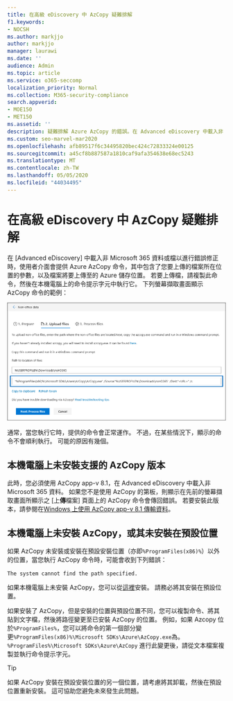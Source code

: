 ```yaml
---
title: 在高級 eDiscovery 中 AzCopy 疑難排解
f1.keywords:
- NOCSH
ms.author: markjjo
author: markjjo
manager: laurawi
ms.date: ''
audience: Admin
ms.topic: article
ms.service: o365-seccomp
localization_priority: Normal
ms.collection: M365-security-compliance
search.appverid:
- MOE150
- MET150
ms.assetid: ''
description: 疑難排解 Azure AzCopy 的錯誤。在 Advanced eDiscovery 中載入非 Office 365 資料以進行錯誤修正時。
ms.custom: seo-marvel-mar2020
ms.openlocfilehash: afb89517f6c34495820bec424c72833324e00125
ms.sourcegitcommit: a45cf8b887587a1810caf9afa354638e68ec5243
ms.translationtype: MT
ms.contentlocale: zh-TW
ms.lasthandoff: 05/05/2020
ms.locfileid: "44034495"
---
```

# <a name="troubleshoot-azcopy-in-advanced-ediscovery"></a>在高級 eDiscovery 中 AzCopy 疑難排解

在 [Advanced eDiscovery] 中載入非 Microsoft 365 資料或檔以進行錯誤修正時，使用者介面會提供 Azure AzCopy 命令，其中包含了您要上傳的檔案所在位置的參數，以及檔案將要上傳至的 Azure 儲存位置。 若要上傳檔，請複製此命令，然後在本機電腦上的命令提示字元中執行它。  下列螢幕擷取畫面顯示 AzCopy 命令的範例：

![上傳非 Microsoft 365 檔案](../media/46ba68f6-af11-4e70-bb91-5fc7973516e3.png)

通常，當您執行它時，提供的命令會正常運作。 不過，在某些情況下，顯示的命令不會順利執行。 可能的原因有幾個。

## <a name="the-supported-version-of-azcopy-isnt-installed-on-the-local-computer"></a>本機電腦上未安裝支援的 AzCopy 版本

此時，您必須使用 AzCopy app-v 8.1，在 Advanced eDiscovery 中載入非 Microsoft 365 資料。 如果您不是使用 AzCopy 的第板，則顯示在先前的螢幕擷取畫面所顯示之 [上**傳**檔案] 頁面上的 AzCopy 命令會傳回錯誤。 若要安裝此版本，請參閱在[Windows 上使用 AzCopy app-v 8.1 傳輸資料](https://docs.microsoft.com/previous-versions/azure/storage/storage-use-azcopy)。

## <a name="azcopy-isnt-installed-on-the-local-computer-or-its-not-installed-in-the-default-location"></a>本機電腦上未安裝 AzCopy，或其未安裝在預設位置

如果 AzCopy 未安裝或安裝在預設安裝位置（亦即`%ProgramFiles(x86)%`）以外的位置，當您執行 AzCopy 命令時，可能會收到下列錯誤：

    The system cannot find the path specified.

如果本機電腦上未安裝 AzCopy，您可以從[這裡](https://docs.microsoft.com/previous-versions/azure/storage/storage-use-azcopy)安裝。 請務必將其安裝在預設位置。

如果安裝了 AzCopy，但是安裝的位置與預設位置不同，您可以複製命令、將其貼到文字檔，然後將路徑變更至已安裝 AzCopy 的位置。 例如，如果 Azcopy 位於`%ProgramFiles%`，您可以將命令的第一個部分變更`%ProgramFiles(x86)%\Microsoft SDKs\Azure\AzCopy.exe`為。 `%ProgramFiles%\Microsoft SDKs\Azure\AzCopy` 進行此變更後，請從文本檔案複製並執行命令提示字元。

> [!TIP]
> 如果 AzCopy 安裝在預設安裝位置的另一個位置，請考慮將其卸載，然後在預設位置重新安裝。 這可協助您避免未來發生此問題。

